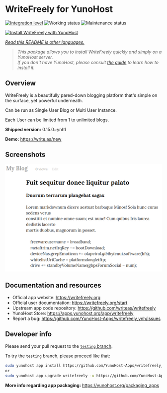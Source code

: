 <!--
N.B.: This README was automatically generated by <https://github.com/YunoHost/apps/tree/master/tools/readme_generator>
It shall NOT be edited by hand.
-->

# WriteFreely for YunoHost

[![Integration level](https://dash.yunohost.org/integration/writefreely.svg)](https://dash.yunohost.org/appci/app/writefreely) ![Working status](https://ci-apps.yunohost.org/ci/badges/writefreely.status.svg) ![Maintenance status](https://ci-apps.yunohost.org/ci/badges/writefreely.maintain.svg)

[![Install WriteFreely with YunoHost](https://install-app.yunohost.org/install-with-yunohost.svg)](https://install-app.yunohost.org/?app=writefreely)

*[Read this README is other languages.](./ALL_README.md)*

> *This package allows you to install WriteFreely quickly and simply on a YunoHost server.*  
> *If you don't have YunoHost, please consult [the guide](https://yunohost.org/install) to learn how to install it.*

## Overview

WriteFreely is a beautifully pared-down blogging platform that's simple on the surface, yet powerful underneath.

Can be run as Single User Blog or Multi User Instance.

Each User can be limited from 1 to unlimited blogs.

**Shipped version:** 0.15.0~ynh1

**Demo:** <https://write.as/new>

## Screenshots

![Screenshot of WriteFreely](./doc/screenshots/screenshots2.png)

## Documentation and resources

- Official app website: <https://writefreely.org>
- Official user documentation: <https://writefreely.org/start>
- Upstream app code repository: <https://github.com/writeas/writefreely>
- YunoHost Store: <https://apps.yunohost.org/app/writefreely>
- Report a bug: <https://github.com/YunoHost-Apps/writefreely_ynh/issues>

## Developer info

Please send your pull request to the [`testing` branch](https://github.com/YunoHost-Apps/writefreely_ynh/tree/testing).

To try the `testing` branch, please proceed like that:

```bash
sudo yunohost app install https://github.com/YunoHost-Apps/writefreely_ynh/tree/testing --debug
or
sudo yunohost app upgrade writefreely -u https://github.com/YunoHost-Apps/writefreely_ynh/tree/testing --debug
```

**More info regarding app packaging:** <https://yunohost.org/packaging_apps>
